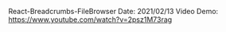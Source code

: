 React-Breadcrumbs-FileBrowser
Date: 2021/02/13
Video Demo: https://www.youtube.com/watch?v=2psz1M73rag

